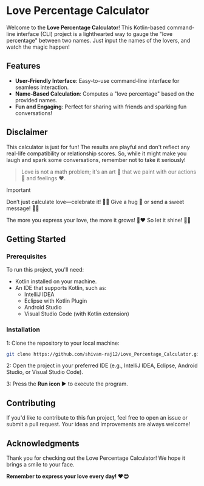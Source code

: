# Love Percentage Calculator

Welcome to the **Love Percentage Calculator**! This Kotlin-based command-line interface (CLI) project is a lighthearted way to gauge the "love percentage" between two names. Just input the names of the lovers, and watch the magic happen!

## Features

- **User-Friendly Interface**: Easy-to-use command-line interface for seamless interaction.
- **Name-Based Calculation**: Computes a "love percentage" based on the provided names.
- **Fun and Engaging**: Perfect for sharing with friends and sparking fun conversations!

## Disclaimer
This calculator is just for fun! The results are playful and don't reflect any real-life compatibility or relationship scores. So, while it might make you laugh and spark some conversations, remember not to take it seriously!
> Love is not a math problem; it's an art 🎨 that we paint with our actions 🤝 and feelings ❤️.

> [!IMPORTANT]
> Don’t just calculate love—celebrate it! 🎉💖 Give a hug 🤗 or send a sweet message! 💌✨
> 
> The more you express your love, the more it grows! 🌱❤️ So let it shine! 🌟🌈

## Getting Started
### Prerequisites
To run this project, you'll need:

- Kotlin installed on your machine.
- An IDE that supports Kotlin, such as:
    - IntelliJ IDEA
    - Eclipse with Kotlin Plugin
    - Android Studio
    - Visual Studio Code (with Kotlin extension)
### Installation
1: Clone the repository to your local machine:
```bash
git clone https://github.com/shivam-raj12/Love_Percentage_Calculator.git
```
2: Open the project in your preferred IDE (e.g., IntelliJ IDEA, Eclipse, Android Studio, or Visual Studio Code).

3: Press the **Run icon ▶️** to execute the program.

## Contributing
If you'd like to contribute to this fun project, feel free to open an issue or submit a pull request. Your ideas and improvements are always welcome!

## Acknowledgments
Thank you for checking out the Love Percentage Calculator! We hope it brings a smile to your face. 

**Remember to express your love every day! ❤️😊**
